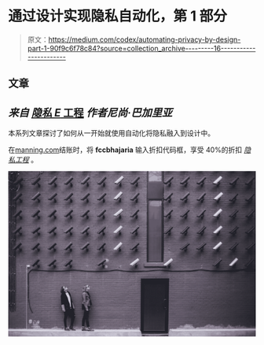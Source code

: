 # 通过设计实现隐私自动化，第 1 部分

> 原文：<https://medium.com/codex/automating-privacy-by-design-part-1-90f9c6f78c84?source=collection_archive---------16----------------------->

## 文章

## *来自* [*隐私 E* 工程](https://www.manning.com/books/privacy-by-design?utm_source=medium&utm_medium=organic&utm_campaign=book_bhajaria_privacy_1_5_21) *作者尼尚·巴加里亚*

本系列文章探讨了如何从一开始就使用自动化将隐私融入到设计中。

在[manning.com](https://www.manning.com/?utm_source=medium&utm_medium=organic&utm_campaign=book_bhajaria_privacy_1_5_21)结账时，将 **fccbhajaria** 输入折扣代码框，享受 40%的折扣 [*隐私工程*](https://www.manning.com/books/privacy-by-design?utm_source=medium&utm_medium=organic&utm_campaign=book_bhajaria_privacy_1_5_21) 。

![](img/63c57a7ab3f9b58d0ba89aae770b5be6.png)